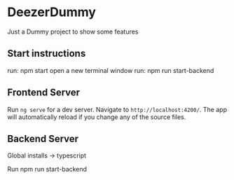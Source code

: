 # DeezerDummy
Just a Dummy project to show some features


## Start instructions

run: npm start
open a new terminal window
run: npm run start-backend


## Frontend Server

Run `ng serve` for a dev server. Navigate to `http://localhost:4200/`. The app will automatically reload if you change any of the source files.


## Backend Server

Global installs -> typescript 

Run npm run start-backend


